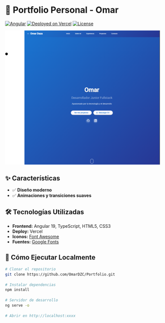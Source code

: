 # 🚀 Portfolio Personal - Omar

[![Angular](https://img.shields.io/badge/Angular-19.0.0-red.svg)](https://angular.io/)
[![Deployed on Vercel](https://img.shields.io/badge/Deployed%20on-Vercel-black.svg)](https://vercel.com)
[![License](https://img.shields.io/badge/License-MIT-blue.svg)](https://opensource.org/licenses/MIT)

<div align="center">
  <img src="src/assets/preview.png" alt="Preview del Portfolio" width="600"/>
</div>

## ✨ Características

- ✅ **Diseño moderno**
- ✅ **Animaciones y transiciones suaves**

## 🛠️ Tecnologías Utilizadas

- **Frontend:** Angular 19, TypeScript, HTML5, CSS3
- **Deploy:** Vercel
- **Iconos:** [Font Awesome](https://fontawesome.com/)
- **Fuentes:** [Google Fonts](https://fonts.google.com/)

## 🚀 Cómo Ejecutar Localmente

```bash
# Clonar el repositorio
git clone https://github.com/OmarDZC/Portfolio.git

# Instalar dependencias
npm install

# Servidor de desarrollo
ng serve -o

# Abrir en http://localhost:xxxx
